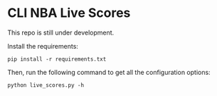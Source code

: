 # CLI NBA Live Scores
This repo is still under development.

Install the requirements:
```
pip install -r requirements.txt
```
Then, run the following command to get all the configuration options:
```
python live_scores.py -h
```
